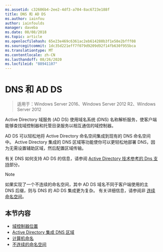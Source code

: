 ```yaml
---
ms.assetid: c32606b4-2ee2-4df3-a704-8ac6723e188f
title: DNS 和 AD DS
ms.author: iainfou
author: iainfoulds
manager: daveba
ms.date: 08/08/2018
ms.topic: article
ms.openlocfilehash: 65e23e469c6361ac2eb614280b3f1e58e2bfff08
ms.sourcegitcommit: 1dc35d221eff7f079d9209d92f14fb630f955bca
ms.translationtype: MT
ms.contentlocale: zh-CN
ms.lasthandoff: 08/26/2020
ms.locfileid: "88941107"
---
```

# <a name="dns-and-ad-ds"></a>DNS 和 AD DS

> 适用于：Windows Server 2016、Windows Server 2012 R2、Windows Server 2012

Active Directory 域服务 (AD DS) 使用域名系统 (DNS) 名称解析服务，使客户端能够查找域控制器和托管目录服务以相互通信的域控制器。

AD DS 可以轻松地将 Active Directory 命名空间集成到现有的 DNS 命名空间中。 Active Directory 集成的 DNS 区域等功能使你可以更轻松地部署 DNS，因为无需设置辅助区域，然后配置区域传输。

有关 DNS 如何支持 AD DS 的信息，请参阅 [Active Directory 技术参考的 Dns 支持](/previous-versions/windows/it-pro/windows-server-2003/cc781627(v=ws.10))部分。

> [!NOTE]
> 如果实现了一个不连续的命名空间，其中 AD DS 域名不同于客户端使用的主 DNS 后缀，则与 DNS 的 AD DS 集成更为复杂。 有关详细信息，请参阅非 [连续命名空间](Disjoint-Namespace.md)。

## <a name="in-this-section"></a>本节内容

- [域控制器位置](Domain-Controller-Location.md)
- [Active Directory 集成 DNS 区域](Active-Directory-Integrated-DNS-Zones.md)
- [计算机命名](Computer-Naming.md)
- [不连续的命名空间](Disjoint-Namespace.md)
